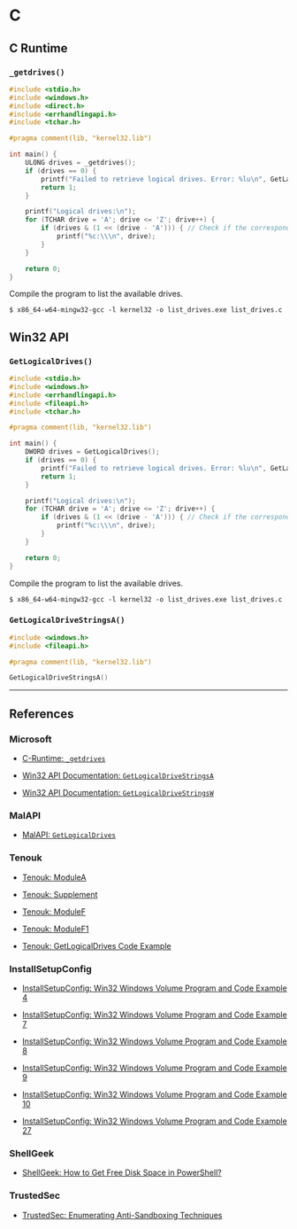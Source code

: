 # C

## C Runtime

### `_getdrives()`

```c
#include <stdio.h>
#include <windows.h>
#include <direct.h>
#include <errhandlingapi.h>
#include <tchar.h>

#pragma comment(lib, "kernel32.lib")

int main() {
    ULONG drives = _getdrives();
    if (drives == 0) {
        printf("Failed to retrieve logical drives. Error: %lu\n", GetLastError());
        return 1;
    }

    printf("Logical drives:\n");
    for (TCHAR drive = 'A'; drive <= 'Z'; drive++) {
        if (drives & (1 << (drive - 'A'))) { // Check if the corresponding bit is set
            printf("%c:\\\n", drive);
        }
    }

    return 0;
}
```

Compile the program to list the available drives.

```
$ x86_64-w64-mingw32-gcc -l kernel32 -o list_drives.exe list_drives.c
```

## Win32 API

### `GetLogicalDrives()`

```c
#include <stdio.h>
#include <windows.h>
#include <errhandlingapi.h>
#include <fileapi.h>
#include <tchar.h>

#pragma comment(lib, "kernel32.lib")

int main() {
    DWORD drives = GetLogicalDrives();
    if (drives == 0) {
        printf("Failed to retrieve logical drives. Error: %lu\n", GetLastError());
        return 1;
    }

    printf("Logical drives:\n");
    for (TCHAR drive = 'A'; drive <= 'Z'; drive++) {
        if (drives & (1 << (drive - 'A'))) { // Check if the corresponding bit is set
            printf("%c:\\\n", drive);
        }
    }

    return 0;
}
```

Compile the program to list the available drives.

```
$ x86_64-w64-mingw32-gcc -l kernel32 -o list_drives.exe list_drives.c
```

### `GetLogicalDriveStringsA()`

```c
#include <windows.h>
#include <fileapi.h>

#pragma comment(lib, "kernel32.lib")

GetLogicalDriveStringsA()
```

---
## References

### Microsoft

- [C-Runtime: `_getdrives`](https://learn.microsoft.com/en-us/cpp/c-runtime-library/reference/getdrives?view=msvc-170)

- [Win32 API Documentation: `GetLogicalDriveStringsA`](https://learn.microsoft.com/en-us/windows/win32/api/winbase/nf-winbase-getlogicaldrivestringsa)

- [Win32 API Documentation: `GetLogicalDriveStringsW`](https://learn.microsoft.com/en-us/windows/win32/api/fileapi/nf-fileapi-getlogicaldrivestringsw)

### MalAPI

- [MalAPI: `GetLogicalDrives`](https://malapi.io/winapi/GetLogicalDrives)

### Tenouk

- [Tenouk: ModuleA](https://www.tenouk.com/ModuleA.html)

- [Tenouk: Supplement](https://www.tenouk.com/Supplement.html)

- [Tenouk: ModuleF](https://www.tenouk.com/ModuleF.html)

- [Tenouk: ModuleF1](https://www.tenouk.com/ModuleF1.html)

- [Tenouk: GetLogicalDrives Code Example](https://www.tenouk.com/cpluscodesnippet/getlogicaldrives.html)

### InstallSetupConfig

- [InstallSetupConfig: Win32 Windows Volume Program and Code Example 4](https://www.installsetupconfig.com/win32programming/windowsvolumeapis1_3.html)

- [InstallSetupConfig: Win32 Windows Volume Program and Code Example 7](https://www.installsetupconfig.com/win32programming/windowsvolumeapis1_6.html)

- [InstallSetupConfig: Win32 Windows Volume Program and Code Example 8](https://www.installsetupconfig.com/win32programming/windowsvolumeapis1_7.html)

- [InstallSetupConfig: Win32 Windows Volume Program and Code Example 9](https://www.installsetupconfig.com/win32programming/windowsvolumeapis1_8.html)

- [InstallSetupConfig:  Win32 Windows Volume Program and Code Example 10](https://www.installsetupconfig.com/win32programming/windowsvolumeapis1_9.html)

- [InstallSetupConfig: Win32 Windows Volume Program and Code Example 27](https://www.installsetupconfig.com/win32programming/windowsvolumeapis1_26.html)

### ShellGeek

- [ShellGeek: How to Get Free Disk Space in PowerShell?]([https://shellgeek.com/how-to-get-free-disk-space-in-powershell/](https://shellgeek.com/how-to-get-free-disk-space-in-powershell/))

### TrustedSec

- [TrustedSec: Enumerating Anti-Sandboxing Techniques](https://trustedsec.com/blog/enumerating-anti-sandboxing-techniques)